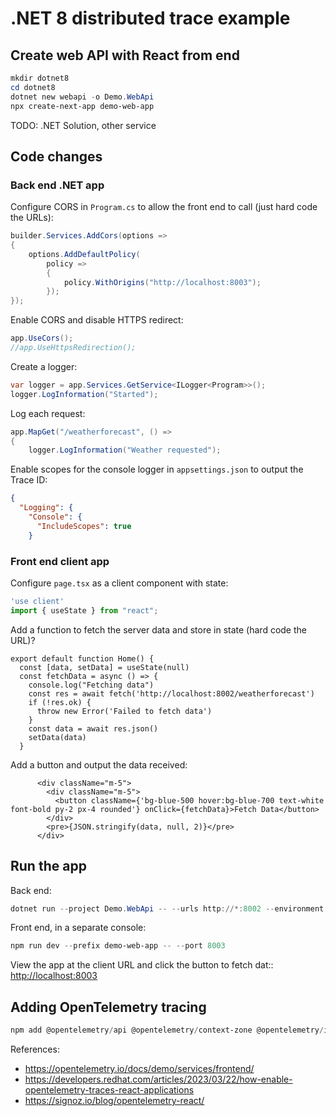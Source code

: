# .NET 8 distributed trace example

## Create web API with React from end

```powershell
mkdir dotnet8
cd dotnet8
dotnet new webapi -o Demo.WebApi
npx create-next-app demo-web-app
```

TODO: .NET Solution, other service

## Code changes

### Back end .NET app

Configure CORS in `Program.cs` to allow the front end to call (just hard code the URLs):

```csharp
builder.Services.AddCors(options =>
{
    options.AddDefaultPolicy(
        policy =>
        {
            policy.WithOrigins("http://localhost:8003");
        });
});
```

Enable CORS and disable HTTPS redirect:

```csharp
app.UseCors();
//app.UseHttpsRedirection();
```

Create a logger:

```csharp
var logger = app.Services.GetService<ILogger<Program>>();
logger.LogInformation("Started");
```

Log each request:

```csharp
app.MapGet("/weatherforecast", () =>
{
    logger.LogInformation("Weather requested");
```

Enable scopes for the console logger in `appsettings.json` to output the Trace ID:

```json
{
  "Logging": {
    "Console": {
      "IncludeScopes": true
    }
```

### Front end client app

Configure `page.tsx` as a client component with state:

```typescript
'use client'
import { useState } from "react";
```

Add a function to fetch the server data and store in state (hard code the URL)?

```tsx
export default function Home() {
  const [data, setData] = useState(null)
  const fetchData = async () => {
    console.log("Fetching data")
    const res = await fetch('http://localhost:8002/weatherforecast')
    if (!res.ok) {
      throw new Error('Failed to fetch data')
    }
    const data = await res.json()
    setData(data)
  }
```

Add a button and output the data received:

```tsx
      <div className="m-5">
        <div className="m-5">
          <button className={'bg-blue-500 hover:bg-blue-700 text-white font-bold py-2 px-4 rounded'} onClick={fetchData}>Fetch Data</button>
        </div>
        <pre>{JSON.stringify(data, null, 2)}</pre>
      </div>
```

## Run the app

Back end:

```powershell
dotnet run --project Demo.WebApi -- --urls http://*:8002 --environment Development
```

Front end, in a separate console:

```powershell
npm run dev --prefix demo-web-app -- --port 8003
```

View the app at the client URL and click the button to fetch dat:: <http://localhost:8003>

## Adding OpenTelemetry tracing

```powershell
npm add @opentelemetry/api @opentelemetry/context-zone @opentelemetry/instrumentation-fetch @opentelemetry/instrumentation-xml-http-request --prefix demo-web-app
```

References:

- <https://opentelemetry.io/docs/demo/services/frontend/>
- <https://developers.redhat.com/articles/2023/03/22/how-enable-opentelemetry-traces-react-applications>
- <https://signoz.io/blog/opentelemetry-react/>
